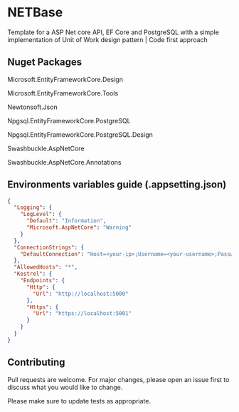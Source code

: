 # NETBase

Template for a ASP Net core API, EF Core and PostgreSQL with a simple implementation of Unit of Work design pattern | Code first approach

## Nuget Packages
Microsoft.EntityFrameworkCore.Design

Microsoft.EntityFrameworkCore.Tools

Newtonsoft.Json

Npgsql.EntityFrameworkCore.PostgreSQL

Npgsql.EntityFrameworkCore.PostgreSQL.Design

Swashbuckle.AspNetCore

Swashbuckle.AspNetCore.Annotations

## Environments variables guide (.appsetting.json)

```json
{
  "Logging": {
    "LogLevel": {
      "Default": "Information",
      "Microsoft.AspNetCore": "Warning"
    }
  },
  "ConnectionStrings": {
    "DefaultConnection": "Host=<your-ip>;Username=<your-username>;Password=<your-password>;Database=<your-db-name>"
  },
  "AllowedHosts": "*",
  "Kestrel": {
    "Endpoints": {
      "Http": {
        "Url": "http://localhost:5000"
      },
      "Https": {
        "Url": "https://localhost:5001"
      }
    }
  }
}
```

## Contributing

Pull requests are welcome. For major changes, please open an issue first
to discuss what you would like to change.

Please make sure to update tests as appropriate.
